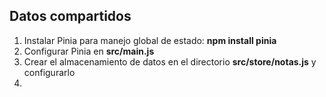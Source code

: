 ## Datos compartidos

1. Instalar Pinia para manejo global de estado: **npm install pinia**
2. Configurar Pinia en **src/main.js**
3. Crear el almacenamiento de datos en el directorio **src/store/notas.js** y configurarlo
4. 

